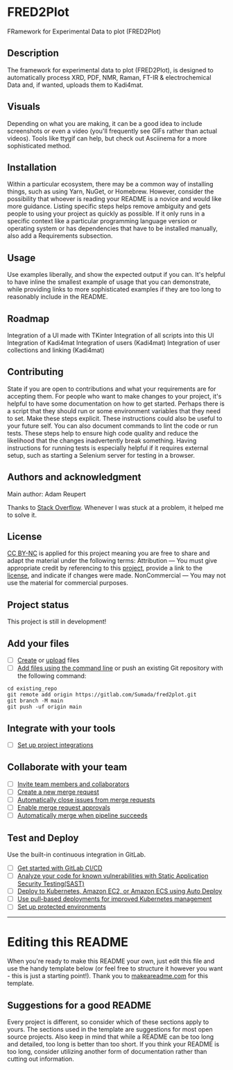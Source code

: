 # FRED2Plot
FRamework for Experimental Data to plot (FRED2Plot)

## Description
The framework for experimental data to plot (FRED2Plot), is designed to automatically process XRD, PDF, NMR, Raman, FT-IR & electrochemical Data and, if wanted, uploads them to Kadi4mat.

## Visuals
Depending on what you are making, it can be a good idea to include screenshots or even a video (you'll frequently see GIFs rather than actual videos). Tools like ttygif can help, but check out Asciinema for a more sophisticated method.

## Installation
Within a particular ecosystem, there may be a common way of installing things, such as using Yarn, NuGet, or Homebrew. However, consider the possibility that whoever is reading your README is a novice and would like more guidance. Listing specific steps helps remove ambiguity and gets people to using your project as quickly as possible. If it only runs in a specific context like a particular programming language version or operating system or has dependencies that have to be installed manually, also add a Requirements subsection.

## Usage
Use examples liberally, and show the expected output if you can. It's helpful to have inline the smallest example of usage that you can demonstrate, while providing links to more sophisticated examples if they are too long to reasonably include in the README.

## Roadmap
Integration of a UI made with TKinter
Integration of all scripts into this UI
Integration of Kadi4mat
Integration of users (Kadi4mat)
Integration of user collections and linking (Kadi4mat)

## Contributing
State if you are open to contributions and what your requirements are for accepting them.
For people who want to make changes to your project, it's helpful to have some documentation on how to get started. Perhaps there is a script that they should run or some environment variables that they need to set. Make these steps explicit. These instructions could also be useful to your future self.
You can also document commands to lint the code or run tests. These steps help to ensure high code quality and reduce the likelihood that the changes inadvertently break something. Having instructions for running tests is especially helpful if it requires external setup, such as starting a Selenium server for testing in a browser.

## Authors and acknowledgment
Main author: Adam Reupert

Thanks to [Stack Overflow](https://stackoverflow.com/). Whenever I was stuck at a problem, it helped me to solve it.

## License
[CC BY-NC](https://creativecommons.org/licenses/by-nc/4.0/legalcode) is applied for this project meaning you are free to share and adapt the material under the following terms:
Attribution — You must give appropriate credit by referencing to this [project](https://gitlab.com/Sumada/fred2plot), provide a link to the [license](https://creativecommons.org/licenses/by-nc/4.0/legalcode), and indicate if changes were made. 
NonCommercial — You may not use the material for commercial purposes. 

## Project status
This project is still in development!


## Add your files

- [ ] [Create](https://gitlab.com/-/experiment/new_project_readme_content:d7aed7a57e88ccd6d1057a2f5a09905a?https://docs.gitlab.com/ee/user/project/repository/web_editor.html#create-a-file) or [upload](https://gitlab.com/-/experiment/new_project_readme_content:d7aed7a57e88ccd6d1057a2f5a09905a?https://docs.gitlab.com/ee/user/project/repository/web_editor.html#upload-a-file) files
- [ ] [Add files using the command line](https://gitlab.com/-/experiment/new_project_readme_content:d7aed7a57e88ccd6d1057a2f5a09905a?https://docs.gitlab.com/ee/gitlab-basics/add-file.html#add-a-file-using-the-command-line) or push an existing Git repository with the following command:

```
cd existing_repo
git remote add origin https://gitlab.com/Sumada/fred2plot.git
git branch -M main
git push -uf origin main
```

## Integrate with your tools

- [ ] [Set up project integrations](https://gitlab.com/-/experiment/new_project_readme_content:d7aed7a57e88ccd6d1057a2f5a09905a?https://gitlab.com/Sumada/fred2plot/-/settings/integrations)

## Collaborate with your team

- [ ] [Invite team members and collaborators](https://gitlab.com/-/experiment/new_project_readme_content:d7aed7a57e88ccd6d1057a2f5a09905a?https://docs.gitlab.com/ee/user/project/members/)
- [ ] [Create a new merge request](https://gitlab.com/-/experiment/new_project_readme_content:d7aed7a57e88ccd6d1057a2f5a09905a?https://docs.gitlab.com/ee/user/project/merge_requests/creating_merge_requests.html)
- [ ] [Automatically close issues from merge requests](https://gitlab.com/-/experiment/new_project_readme_content:d7aed7a57e88ccd6d1057a2f5a09905a?https://docs.gitlab.com/ee/user/project/issues/managing_issues.html#closing-issues-automatically)
- [ ] [Enable merge request approvals](https://gitlab.com/-/experiment/new_project_readme_content:d7aed7a57e88ccd6d1057a2f5a09905a?https://docs.gitlab.com/ee/user/project/merge_requests/approvals/)
- [ ] [Automatically merge when pipeline succeeds](https://gitlab.com/-/experiment/new_project_readme_content:d7aed7a57e88ccd6d1057a2f5a09905a?https://docs.gitlab.com/ee/user/project/merge_requests/merge_when_pipeline_succeeds.html)

## Test and Deploy

Use the built-in continuous integration in GitLab.

- [ ] [Get started with GitLab CI/CD](https://gitlab.com/-/experiment/new_project_readme_content:d7aed7a57e88ccd6d1057a2f5a09905a?https://docs.gitlab.com/ee/ci/quick_start/index.html)
- [ ] [Analyze your code for known vulnerabilities with Static Application Security Testing(SAST)](https://gitlab.com/-/experiment/new_project_readme_content:d7aed7a57e88ccd6d1057a2f5a09905a?https://docs.gitlab.com/ee/user/application_security/sast/)
- [ ] [Deploy to Kubernetes, Amazon EC2, or Amazon ECS using Auto Deploy](https://gitlab.com/-/experiment/new_project_readme_content:d7aed7a57e88ccd6d1057a2f5a09905a?https://docs.gitlab.com/ee/topics/autodevops/requirements.html)
- [ ] [Use pull-based deployments for improved Kubernetes management](https://gitlab.com/-/experiment/new_project_readme_content:d7aed7a57e88ccd6d1057a2f5a09905a?https://docs.gitlab.com/ee/user/clusters/agent/)
- [ ] [Set up protected environments](https://gitlab.com/-/experiment/new_project_readme_content:d7aed7a57e88ccd6d1057a2f5a09905a?https://docs.gitlab.com/ee/ci/environments/protected_environments.html)

***

# Editing this README

When you're ready to make this README your own, just edit this file and use the handy template below (or feel free to structure it however you want - this is just a starting point!).  Thank you to [makeareadme.com](https://gitlab.com/-/experiment/new_project_readme_content:d7aed7a57e88ccd6d1057a2f5a09905a?https://www.makeareadme.com/) for this template.

## Suggestions for a good README
Every project is different, so consider which of these sections apply to yours. The sections used in the template are suggestions for most open source projects. Also keep in mind that while a README can be too long and detailed, too long is better than too short. If you think your README is too long, consider utilizing another form of documentation rather than cutting out information.